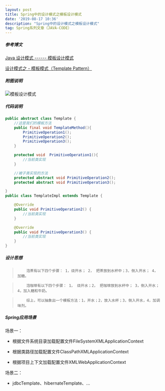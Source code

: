 ```yaml
---
layout: post
title: Spring中的设计模式之模板设计模式
date: '2019-08-17 10:36'
description: "Spring中的设计模式之模板设计模式"
tag: Spring系列文章（JAVA-CODE）
---
```


##### 参考博文

[Java 设计模式 ------ 模板设计模式](https://www.cnblogs.com/SamWeb/p/8007533.html)

[设计模式之 - 模板模式（Template Pattern）](https://www.cnblogs.com/qq-361807535/p/6854191.html)

##### 附图说明

![模板设计模式](模板设计模式.jpg)

##### 代码说明

```java
public abstract class Template {
    //这是我们的模板方法
    public final void TemplateMethod(){
        PrimitiveOperation1();  
        PrimitiveOperation2();
        PrimitiveOperation3();
    }

    protected void  PrimitiveOperation1(){
        //当前类实现
    }

    //被子类实现的方法
    protected abstract void PrimitiveOperation2();
    protected abstract void PrimitiveOperation3();

}
public class TemplateImpl extends Template {

    @Override
    public void PrimitiveOperation2() {
        //当前类实现
    }

    @Override
    public void PrimitiveOperation3() {
        //当前类实现
    }
}
```

##### 设计思想

>         泡茶有以下四个步骤： 1，烧开水； 2， 把茶放到水杯中；3，倒入开水； 4，加糖。

>         泡咖啡有以下四个步骤： 1， 烧开水；2， 把咖啡放到水杯中； 3，倒入开水；4，加入糖和牛奶。

>         综上，可以抽象出一个模板方法：1，开水；2，放入水杯；3，倒入开水，4，加调味剂。

##### Spring应用场景

场景一：

- 根据文件系统目录加载配置文件FileSystemXMLApplicationContext

- 根据类路径加载配置文件ClassPathXMLApplicationContext

- 根据项目上下文加载配置文件XMLWebApplicationContext

场景二：

- jdbcTemplate、hibernateTemplate、...
